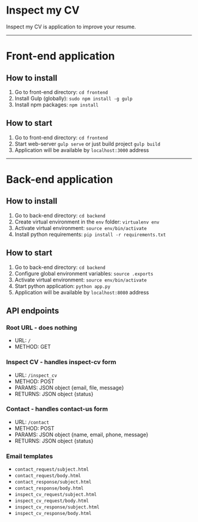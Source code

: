 # Inspect my CV

Inspect my CV is application to improve your resume.

---

# Front-end application

## How to install

1. Go to front-end directory: `cd frontend`
2. Install Gulp (globally): `sudo npm install -g gulp`
3. Install npm packages: `npm install`

## How to start

1. Go to front-end directory: `cd frontend`
2. Start web-server `gulp serve` or just build project `gulp build`
3. Application will be available by `localhost:3000` address

---

# Back-end application

## How to install

1. Go to back-end directory: `cd backend`
2. Create virtual environment in the `env` folder: `virtualenv env`
3. Activate virtual environment: `source env/bin/activate`
4. Install python requirements: `pip install -r requirements.txt`

## How to start

1. Go to back-end directory: `cd backend`
2. Configure global environment variables: `source .exports`
3. Activate virtual environment: `source env/bin/activate`
4. Start python application: `python app.py`
5. Application will be available by `localhost:8080` address

## API endpoints

### Root URL - does nothing
- URL: `/`
- METHOD: GET

### Inspect CV - handles inspect-cv form
- URL: `/inspect_cv`
- METHOD: POST
- PARAMS: JSON object {email, file, message}
- RETURNS: JSON object {status}

### Contact - handles contact-us form
- URL: `/contact`
- METHOD: POST
- PARAMS: JSON object {name, email, phone, message}
- RETURNS: JSON object {status}

### Email templates

- `contact_request/subject.html`
- `contact_request/body.html`
- `contact_response/subject.html`
- `contact_response/body.html`
- `inspect_cv_request/subject.html`
- `inspect_cv_request/body.html`
- `inspect_cv_response/subject.html`
- `inspect_cv_response/body.html`
